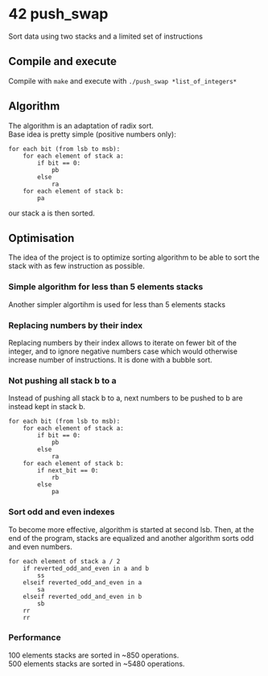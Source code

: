 # 42 push_swap
Sort data using two stacks and a limited set of instructions

## Compile and execute
Compile with `make` and execute with `./push_swap *list_of_integers*`

## Algorithm
The algorithm is an adaptation of radix sort.  
Base idea is pretty simple (positive numbers only):  
```
for each bit (from lsb to msb):
	for each element of stack a:
		if bit == 0:
			pb
		else
			ra
	for each element of stack b:
		pa
```
our stack a is then sorted.

## Optimisation
The idea of the project is to optimize sorting algorithm to be able to sort the stack with as few instruction as possible.

### Simple algorithm for less than 5 elements stacks
Another simpler algortihm is used for less than 5 elements stacks

### Replacing numbers by their index
Replacing numbers by their index allows to iterate on fewer bit of the integer, and to ignore negative numbers case which would otherwise increase number of instructions. It is done with a bubble sort.

### Not pushing all stack b to a
Instead of pushing all stack b to a, next numbers to be pushed to b are instead kept in stack b.
```
for each bit (from lsb to msb):
	for each element of stack a:
		if bit == 0:
			pb
		else
			ra
	for each element of stack b:
		if next_bit == 0:
			rb
		else
			pa
```

### Sort odd and even indexes
To become more effective, algorithm is started at second lsb. Then, at the end of the program, stacks are equalized and another algorithm sorts odd and even numbers.

```
for each element of stack a / 2
	if reverted_odd_and_even in a and b
		ss
	elseif reverted_odd_and_even in a
		sa
	elseif reverted_odd_and_even in b
		sb
	rr
	rr
```

### Performance
100 elements stacks are sorted in ~850 operations.  
500 elements stacks are sorted in ~5480 operations.  
